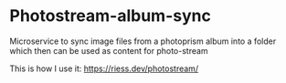 # Photostream-album-sync
Microservice to sync image files from a photoprism album into a folder which then can be used as content for photo-stream

This is how I use it: https://riess.dev/photostream/
